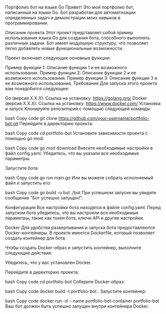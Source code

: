 Портфолио бот на языке Go
Привет! Это мой портфолио бот, написанный на языке Go. Бот разработан для автоматизации определенных задач и демонстрации моих навыков в программировании.

Описание проекта
Этот проект представляет собой пример использования языка Go для создания бота, способного выполнять различные задачи. Бот имеет модульную структуру, что позволяет легко добавлять новые функциональные возможности.

Проект включает следующие основные функции:

Пример функции 1: Описание функции 1 и ее возможного использования.
Пример функции 2: Описание функции 2 и ее возможного использования.
Пример функции 3: Описание функции 3 и ее возможного использования.
Требования
Для запуска этого проекта вам понадобится следующее:

Go (версия X.X.X): Ссылка на установку: https://golang.org/
Docker (версия X.X.X): Ссылка на установку: https://www.docker.com/
Установка и запуск
Клонируйте репозиторий с помощью следующей команды:

bash
Copy code
git clone https://github.com/your-username/portfolio-bot.git
Перейдите в директорию проекта:

bash
Copy code
cd portfolio-bot
Установите зависимости проекта с помощью go mod:

bash
Copy code
go mod download
Внесите необходимые настройки в файл config.yaml. Убедитесь, что вы указали все необходимые параметры.

Запустите бота:

bash
Copy code
go run main.go
Или вы можете собрать исполняемый файл и запустить его:

bash
Copy code
go build -o bot
./bot
При успешном запуске вы увидите сообщение "Бот успешно запущен!".

Конфигурация
Все настройки бота находятся в файле config.yaml. Перед запуском бота убедитесь, что вы настроили все необходимые параметры, такие как токен бота, ключи API и другие настройки.

Docker
Для удобства развертывания и запуска бота предоставляются Docker-контейнеры. В проекте имеется Dockerfile, который позволяет создать контейнер для бота.

Чтобы создать Docker-образ и запустить контейнер, выполните следующие действия:

Убедитесь, что у вас установлен Docker.

Перейдите в директорию проекта:

bash
Copy code
cd portfolio-bot
Соберите Docker-образ:

bash
Copy code
docker build -t portfolio-bot .
Запустите контейнер:

bash
Copy code
docker run -d --name portfolio-bot-container portfolio-bot
Ваш бот должен быть успешно запущен внутри контейнера Docker.